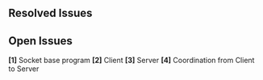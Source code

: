 ## Resolved Issues ##

## Open Issues ##
**[1]** Socket base program
**[2]** Client
**[3]** Server
**[4]** Coordination from Client to Server

